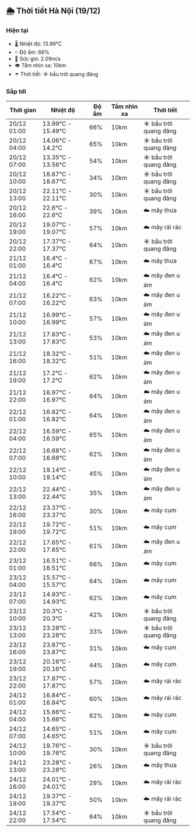 ## 🌦️ Thời tiết Hà Nội (19/12)

### Hiện tại

- 🌡️ Nhiệt độ: 13.99℃
- 💦 Độ ẩm: 66%
- 💨 Sức gió: 2.09m/s
- 👁️ Tầm nhìn xa: 10km
- ☂️ Thời tiết: ☀️ bầu trời quang đãng

### Sắp tới

| Thời gian | Nhiệt độ | Độ ẩm | Tầm nhìn xa | Thời tiết |
| --- | --- | --- | --- | --- |
| 20/12 01:00 | 13.99℃ - 15.49℃ | 66% | 10km | ☀️ bầu trời quang đãng |
| 20/12 04:00 | 14.06℃ - 14.2℃ | 65% | 10km | ☀️ bầu trời quang đãng |
| 20/12 07:00 | 13.35℃ - 13.56℃ | 54% | 10km | ☀️ bầu trời quang đãng |
| 20/12 10:00 | 18.67℃ - 18.67℃ | 34% | 10km | ☀️ bầu trời quang đãng |
| 20/12 13:00 | 22.11℃ - 22.11℃ | 30% | 10km | ☀️ bầu trời quang đãng |
| 20/12 16:00 | 22.6℃ - 22.6℃ | 39% | 10km | ☁️ mây thưa |
| 20/12 19:00 | 19.07℃ - 19.07℃ | 57% | 10km | ☁️ mây rải rác |
| 20/12 22:00 | 17.37℃ - 17.37℃ | 64% | 10km | ☀️ bầu trời quang đãng |
| 21/12 01:00 | 16.4℃ - 16.4℃ | 67% | 10km | ☁️ mây thưa |
| 21/12 04:00 | 16.4℃ - 16.4℃ | 62% | 10km | ☁️ mây đen u ám |
| 21/12 07:00 | 16.22℃ - 16.22℃ | 63% | 10km | ☁️ mây đen u ám |
| 21/12 10:00 | 16.99℃ - 16.99℃ | 57% | 10km | ☁️ mây đen u ám |
| 21/12 13:00 | 17.83℃ - 17.83℃ | 53% | 10km | ☁️ mây đen u ám |
| 21/12 16:00 | 18.32℃ - 18.32℃ | 51% | 10km | ☁️ mây đen u ám |
| 21/12 19:00 | 17.2℃ - 17.2℃ | 62% | 10km | ☁️ mây đen u ám |
| 21/12 22:00 | 16.97℃ - 16.97℃ | 64% | 10km | ☁️ mây đen u ám |
| 22/12 01:00 | 16.82℃ - 16.82℃ | 64% | 10km | ☁️ mây đen u ám |
| 22/12 04:00 | 16.59℃ - 16.59℃ | 65% | 10km | ☁️ mây đen u ám |
| 22/12 07:00 | 16.68℃ - 16.68℃ | 62% | 10km | ☁️ mây đen u ám |
| 22/12 10:00 | 19.14℃ - 19.14℃ | 45% | 10km | ☁️ mây đen u ám |
| 22/12 13:00 | 22.44℃ - 22.44℃ | 35% | 10km | ☁️ mây đen u ám |
| 22/12 16:00 | 23.37℃ - 23.37℃ | 30% | 10km | ☁️ mây cụm |
| 22/12 19:00 | 19.72℃ - 19.72℃ | 51% | 10km | ☁️ mây cụm |
| 22/12 22:00 | 17.65℃ - 17.65℃ | 61% | 10km | ☁️ mây đen u ám |
| 23/12 01:00 | 16.51℃ - 16.51℃ | 66% | 10km | ☁️ mây cụm |
| 23/12 04:00 | 15.57℃ - 15.57℃ | 64% | 10km | ☁️ mây cụm |
| 23/12 07:00 | 14.93℃ - 14.93℃ | 62% | 10km | ☁️ mây cụm |
| 23/12 10:00 | 20.3℃ - 20.3℃ | 42% | 10km | ☀️ bầu trời quang đãng |
| 23/12 13:00 | 23.28℃ - 23.28℃ | 33% | 10km | ☀️ bầu trời quang đãng |
| 23/12 16:00 | 23.87℃ - 23.87℃ | 31% | 10km | ☁️ mây cụm |
| 23/12 19:00 | 20.16℃ - 20.16℃ | 44% | 10km | ☁️ mây cụm |
| 23/12 22:00 | 17.87℃ - 17.87℃ | 57% | 10km | ☁️ mây rải rác |
| 24/12 01:00 | 16.84℃ - 16.84℃ | 60% | 10km | ☁️ mây rải rác |
| 24/12 04:00 | 15.66℃ - 15.66℃ | 62% | 10km | ☁️ mây cụm |
| 24/12 07:00 | 14.65℃ - 14.65℃ | 51% | 10km | ☁️ mây cụm |
| 24/12 10:00 | 19.76℃ - 19.76℃ | 30% | 10km | ☀️ bầu trời quang đãng |
| 24/12 13:00 | 23.28℃ - 23.28℃ | 26% | 10km | ☁️ mây thưa |
| 24/12 16:00 | 24.01℃ - 24.01℃ | 29% | 10km | ☁️ mây rải rác |
| 24/12 19:00 | 19.37℃ - 19.37℃ | 50% | 10km | ☁️ mây rải rác |
| 24/12 22:00 | 17.54℃ - 17.54℃ | 64% | 10km | ☀️ bầu trời quang đãng |
